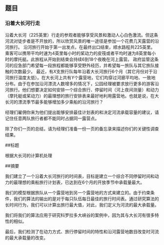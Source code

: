 ## 题目

### 沿着大长河行走

沿着大长河（225英里）行走的参观者能够享受风景和激动人心白色激流。但这条河流对徒步者是不开放的，所以欣赏风景的唯一途径是参加一个花费几天露营的沿河旅行。
沿河旅行开始于第一出发点，在最终出口结束，顺水路程共225英里。乘客可以携带平均时速为4英里每小时的桨动力的皮筏或者平均时速为8英里每小时的摩托艇。此旅程从开始到结束会持续6到18个夜晚在河上露营。
政府监管这条河的应急部门希望每一段旅程都能够享受野外经历，并希望每一旅队与其它旅队接触的次数最少。
最近，有$X$支旅行队每年沿着大长河旅行6个月（其它月份对于沿河旅行温度太低）。在大长河上共有$Y$个露营地，它们均穿过河廊平均地、一致地分布。由于在参加沿河漂流人数增多的情况下，公园经理被要求放行更多的游客沿河旅行。他们想要决定如何安排一个综合旅行、停留时间（河上夜间测量）和动力（摩托艇或桨动力）的最理想的旅行安排表来最好地利用露营地。也就是说，在大长河的漂流季节最多能够增加多少乘船的沿河旅行？

经理们雇佣你来为他们提出能够安排最佳计划表的和决定河流承载容量的建议，请记住任意两队旅行者都不能同时占据同一露营点。

除了你们一页的总结，请为经理们准备一份一页的备忘录来描述你们的关键性调查结果。

##标题

根据大长河的计算机处理

##摘要

我们建立了一个沿着大长河旅行的时间表，目标是建立一个综合不同停留时间和动力的最理想的乘船旅行计划表，已达到在6个月的开放季节中承载量最大。

我们的模型根据旅队从一个露营地到另一个露营地的方式来建立的。由于约束条件，我们的算法的输出的是对于每只队伍每日最佳的旅行时间表。通过研究算法的长时间行为，我们可以计算出旅行最大值，对此，我们定义为河流的最大承载量。

我们将我们的算法应用于研究科罗拉多大峡谷的案例中，因为其与大长河有很多特性的相似。

最后，我们检测了在动力方式、旅行停留时间的特性和沿河露营地数目改变时河流的最大承载量的改变。